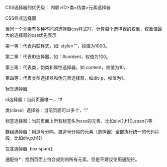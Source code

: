 CSS选择器的优先级：
	内联>ID>类=伪类>元素选择器


CSS样式选择器
	
当同一个元素有多种不同的选择器css样式时，计算每个选择器的权重，权重值最大的选择器的css优先表示
	
第一等：代表内联样式，如: style=””，权值为1000。
	
第二等：代表ID选择器，如：#content，权值为100。
	
第三等：代表类，伪类和属性选择器，如.content，权值为10。
	
第四等：代表类型选择器和伪元素选择器，如div p，权值为1。


标签选择器
	
id选择器：当前页面唯一，“#
	
类(class）选择器：当前页面可以多个，“.”
	
标签选择器：当前页面上所有标签名为xxx的元素，比如div{},h1{},span{}等
	
群组选择器：用逗号分隔，被逗号分隔的元素（选择器）全部执行统一的代码片段，比如div,p,h1{}
	
包含选择器 .box  span{} 
	
通配符*：找到页面上符合规则的所有元素，但是不建议使用通配符。


